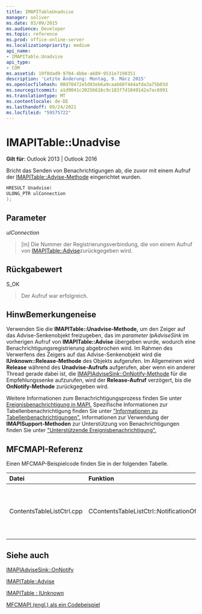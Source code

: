 ```yaml
---
title: IMAPITableUnadvise
manager: soliver
ms.date: 03/09/2015
ms.audience: Developer
ms.topic: reference
ms.prod: office-online-server
ms.localizationpriority: medium
api_name:
- IMAPITable.Unadvise
api_type:
- COM
ms.assetid: 19f0dad9-9704-4bbe-a689-9531e7198351
description: 'Letzte Änderung: Montag, 9. März 2015'
ms.openlocfilehash: 00d70472e5d93eb6a9caab60f444afda3a75b03d
ms.sourcegitcommit: a1d9041c20256616c9c183f7d1049142a7ac6991
ms.translationtype: MT
ms.contentlocale: de-DE
ms.lasthandoff: 09/24/2021
ms.locfileid: "59575722"
---
```

# <a name="imapitableunadvise"></a>IMAPITable::Unadvise

  
  
**Gilt für**: Outlook 2013 | Outlook 2016 
  
Bricht das Senden von Benachrichtigungen ab, die zuvor mit einem Aufruf der [IMAPITable::Advise-Methode](imapitable-advise.md) eingerichtet wurden. 
  
```cpp
HRESULT Unadvise(
ULONG_PTR ulConnection
);
```

## <a name="parameters"></a>Parameter

 _ulConnection_
  
> [in] Die Nummer der Registrierungsverbindung, die von einem Aufruf von [IMAPITable::Advise](imapitable-advise.md)zurückgegeben wird.
    
## <a name="return-value"></a>Rückgabewert

S_OK 
  
> Der Aufruf war erfolgreich.
    
## <a name="remarks"></a>HinwBemerkungeneise

Verwenden Sie die **IMAPITable::Unadvise-Methode,** um den Zeiger auf das Advise-Senkenobjekt freizugeben, das im  _parameter lpAdviseSink_ im vorherigen Aufruf von **IMAPITable::Advise** übergeben wurde, wodurch eine Benachrichtigungsregistrierung abgebrochen wird. Im Rahmen des Verwerfens des Zeigers auf das Advise-Senkenobjekt wird die **IUnknown::Release-Methode** des Objekts aufgerufen. Im Allgemeinen wird **Release** während des **Unadvise-Aufrufs** aufgerufen, aber wenn ein anderer Thread gerade dabei ist, die [IMAPIAdviseSink::OnNotify-Methode](imapiadvisesink-onnotify.md) für die Empfehlungssenke aufzurufen, wird der **Release-Aufruf** verzögert, bis die **OnNotify-Methode** zurückgegeben wird. 
  
Weitere Informationen zum Benachrichtigungsprozess finden Sie unter [Ereignisbenachrichtigung in MAPI.](event-notification-in-mapi.md) Spezifische Informationen zur Tabellenbenachrichtigung finden Sie unter ["Informationen zu Tabellenbenachrichtigungen".](about-table-notifications.md) Informationen zur Verwendung der **IMAPISupport-Methoden** zur Unterstützung von Benachrichtigungen finden Sie unter ["Unterstützende Ereignisbenachrichtigung".](supporting-event-notification.md)
  
## <a name="mfcmapi-reference"></a>MFCMAPI-Referenz

Einen MFCMAP-Beispielcode finden Sie in der folgenden Tabelle.
  
|**Datei**|**Funktion**|**Comment**|
|:-----|:-----|:-----|
|ContentsTableListCtrl.cpp  <br/> |CContentsTableListCtrl::NotificationOff  <br/> |MFCMAPI verwendet die **IMAPITable::Unadvise-Methode,** um Benachrichtigungen für die Tabelle abzubrechen.  <br/> |
   
## <a name="see-also"></a>Siehe auch



[IMAPIAdviseSink::OnNotify](imapiadvisesink-onnotify.md)
  
[IMAPITable::Advise](imapitable-advise.md)
  
[IMAPITable : IUnknown](imapitableiunknown.md)


[MFCMAPI (engl.) als ein Codebeispiel](mfcmapi-as-a-code-sample.md)

